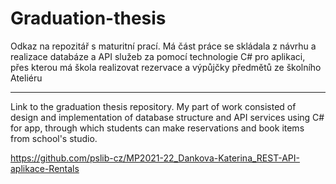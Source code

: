 # Graduation-thesis
Odkaz na repozitář s maturitní prací. Má část práce se skládala z návrhu a realizace databáze a API služeb za pomocí technologie C# pro aplikaci, přes kterou má škola realizovat rezervace a výpůjčky předmětů ze školního Ateliéru

<hr>

Link to the graduation thesis repository. My part of work consisted of design and implementation of database structure and API services using C# for app, through which students can make reservations and book items from school's studio.

https://github.com/pslib-cz/MP2021-22_Dankova-Katerina_REST-API-aplikace-Rentals

